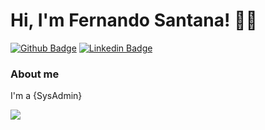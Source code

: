 # Hi, I'm Fernando Santana! 👨‍💻

[![Github Badge](https://img.shields.io/badge/-Github-000?style=flat-square&logo=Github&logoColor=white&link=https://github.com/fernandosantana)](https://github.com/fernandosantana)
[![Linkedin Badge](https://img.shields.io/badge/-LinkedIn-blue?style=flat-square&logo=Linkedin&logoColor=white&link=https://www.linkedin.com/in/fagnerpsantos/)](https://www.linkedin.com/in/afernandosantana/)

### About me
I'm a {SysAdmin} 

<div>
  <a href="https://github.com/Fernand0S">
  <img src="https://github-readme-stats.vercel.app/api?username=Fernand0s&show_icons=true&theme=dark">
</div>
